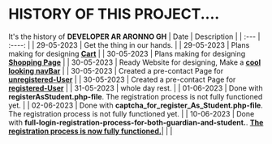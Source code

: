 # HISTORY OF THIS PROJECT....

It's the history of __DEVELOPER AR ARONNO GH__
| Date        | Description |
| :---        |    :----:   |
| 29-05-2023      | Get the thing in our hands. |
| 29-05-2023      | Plans making for designing __[Cart](Cart.md)__  |
| 30-05-2023   | Plans making for designing __[Shopping Page](shoppingPage.md)__          |
| 30-05-2023   | Ready Website for designing, Make a  __[cool looking navBar](https://aronno000.github.io/medical-our-dream-aronno/)__          |
| 30-05-2023   | Created a pre-contact Page for __[unregistered-User](./contactPage.md)__         |
| 30-05-2023   | Created a pre-contact Page for __[registered-User](./contactPage.md)__          |
| 31-05-2023   | whole day rest. |
| 01-06-2023   | Done with __registerAsStudent.php-file__.  The registration process is not fully functioned yet. |
| 02-06-2023   | Done with __captcha_for_register_As_Student.php-file__.  The registration process is not fully functioned yet. |
| 10-06-2023   | Done with __full-login-registration-process-for-both-guardian-and-student.__.  __[The registration process is now fully functioned.](#)__|
|   |  



<!-- =================================================================================================================
========================================================================================================================
======================================================================================================================= -->
